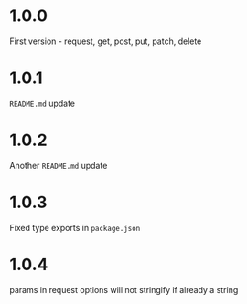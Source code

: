 # 1.0.0

First version - request, get, post, put, patch, delete

# 1.0.1

`README.md` update

# 1.0.2

Another `README.md` update

# 1.0.3

Fixed type exports in `package.json`

# 1.0.4

params in request options will not stringify if already a string

